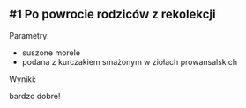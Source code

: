 #1 Po powrocie rodziców z rekolekcji
------------------------------------

Parametry:

* suszone morele
* podana z kurczakiem smażonym w ziołach prowansalskich

Wyniki:

bardzo dobre!

